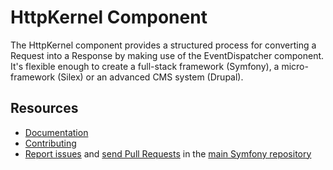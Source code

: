 HttpKernel Component
====================

The HttpKernel component provides a structured process for converting a Request
into a Response by making use of the EventDispatcher component. It's flexible
enough to create a full-stack framework (Symfony), a micro-framework (Silex) or
an advanced CMS system (Drupal).

Resources
---------

  * [Documentation](https://symfony.com/doc/current/components/http_kernel.php)
  * [Contributing](https://symfony.com/doc/current/contributing/index.php)
  * [Report issues](https://github.com/symfony/symfony/issues) and
    [send Pull Requests](https://github.com/symfony/symfony/pulls)
    in the [main Symfony repository](https://github.com/symfony/symfony)
